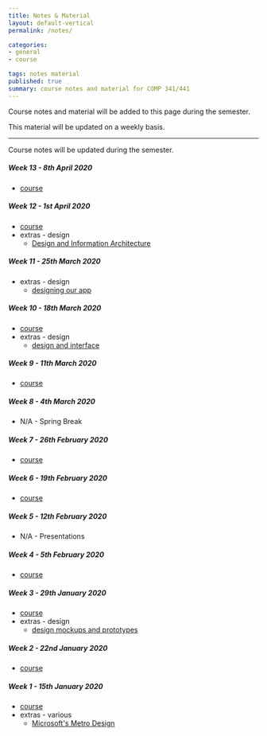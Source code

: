 ```yaml
---
title: Notes & Material
layout: default-vertical
permalink: /notes/

categories:
- general
- course

tags: notes material
published: true
summary: course notes and material for COMP 341/441
---
```


Course notes and material will be added to this page during the semester.

This material will be updated on a weekly basis.

***

Course notes will be updated during the semester.

<!-- 
##### Week 15 - 24th April 2019
  * extra - final report
    * [final report outline](/assets/docs/extras/comp441-final-report-outline-2019.pdf)

##### Week 14 - 17th April 2019
  * [course](/assets/docs/comp441-week14.pdf)
  * extras - Final Report Outline
    * [final report outline](/assets/docs/extras/comp441-final-report-outline-2019.pdf)
-->

##### Week 13 - 8th April 2020
  * [course](/assets/docs/2020/comp441-week13.pdf)

##### Week 12 - 1st April 2020
  * [course](/assets/docs/2020/comp441-week12.pdf)
  * extras - design
    * [Design and Information Architecture](/assets/docs/extras/design/design-information-architecture.pdf)

##### Week 11 - 25th March 2020
  <!-- * [course](/assets/docs/2020/comp441-week11.pdf) -->
  * extras - design
    * [designing our app](/assets/docs/extras/design/design-our-app.pdf)

##### Week 10 - 18th March 2020
  * [course](/assets/docs/2020/comp441-week10.pdf)
  * extras - design
    * [design and interface](/assets/docs/extras/design/design-interface-intro.pdf)

##### Week 9 - 11th March 2020
  * [course](/assets/docs/2020/comp441-week9.pdf)

##### Week 8 - 4th March 2020

  * N/A - Spring Break

##### Week 7 - 26th February 2020
  * [course](/assets/docs/2020/comp441-week7.pdf)

##### Week 6 - 19th February 2020
  * [course](/assets/docs/2020/comp441-week6.pdf)

##### Week 5 - 12th February 2020
  * N/A - Presentations

##### Week 4 - 5th February 2020
  * [course](/assets/docs/2020/comp441-week4.pdf)

##### Week 3 - 29th January 2020
  * [course](/assets/docs/2020/comp441-week3.pdf)
  * extras - design
    * [design mockups and prototypes](/assets/docs/extras/design-mockups-hci.pdf)

##### Week 2 - 22nd January 2020
  * [course](/assets/docs/2020/comp441-week2.pdf)

##### Week 1 - 15th January 2020
  * [course](/assets/docs/2020/comp441-week1.pdf)
  * extras - various
    * [Microsoft's Metro Design](/assets/docs/extras/Windows_Metro.PDF)